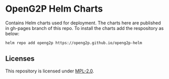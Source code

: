 # OpenG2P Helm Charts
Contains Helm charts used for deployment. The charts here are published in gh-pages branch of this repo. To install the charts add the respository as below:

```sh
helm repo add openg2p https://openg2p.github.io/openg2p-helm
```

## Licenses
This repository is licensed under [MPL-2.0](LICENSE).
